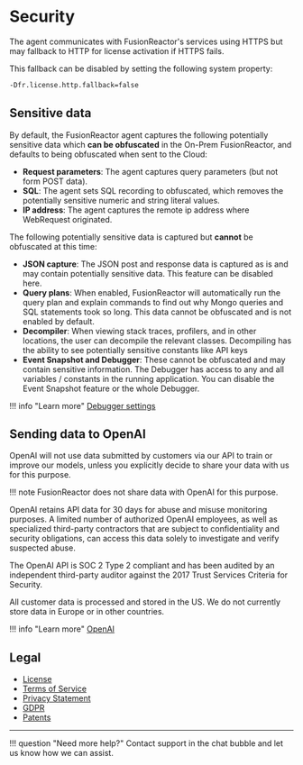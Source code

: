 # Security

The agent communicates with FusionReactor's services using HTTPS but may fallback to HTTP for license activation if HTTPS fails.

This fallback can be disabled by setting the following system property:

```bash
-Dfr.license.http.fallback=false
```

## Sensitive data

By default, the FusionReactor agent captures the following potentially sensitive data which **can be obfuscated** in the On-Prem FusionReactor, and defaults to being obfuscated when sent to the Cloud:

  * **Request parameters**: The agent captures query parameters (but not form POST data).
  * **SQL**: The agent sets SQL recording to obfuscated, which removes the potentially sensitive numeric and string literal values.
  * **IP address**: The agent captures the remote ip address where WebRequest originated.

The following potentially sensitive data is captured but **cannot** be obfuscated at this time:

  * **JSON capture**: The JSON post and response data is captured as is and may contain potentially sensitive data. This feature can be disabled here.
  * **Query plans**: When enabled, FusionReactor will automatically run the query plan and explain commands to find out why Mongo queries and SQL statements took so long. This data cannot be obfuscated and is not enabled by default.
  * **Decompiler**: When viewing stack traces, profilers, and in other locations, the user can decompile the relevant classes. Decompiling has the ability to see potentially sensitive constants like API keys
  * **Event Snapshot and Debugger**: These cannot be obfuscated and may contain sensitive information. The Debugger has access to any and all variables / constants in the running application.  You can disable the Event Snapshot feature or the whole Debugger. 
  
!!! info "Learn more"
    [Debugger settings](Debugger/Settings.md)

## Sending data to OpenAI

OpenAI will not use data submitted by customers via our API to train or improve our models, unless you explicitly decide to share your data with us for this purpose.   

!!! note 
    FusionReactor does not share data with OpenAI for this purpose.

OpenAI retains API data for 30 days for abuse and misuse monitoring purposes. A limited number of authorized OpenAI employees, as well as specialized third-party contractors that are subject to confidentiality and security obligations, can access this data solely to investigate and verify suspected abuse.

The OpenAI API is SOC 2 Type 2 compliant and has been audited by an independent third-party auditor against the 2017 Trust Services Criteria for Security.

All customer data is processed and stored in the US. We do not currently store data in Europe or in other countries.

!!! info "Learn more"
    [OpenAI](https://openai.com/security)

## Legal

  * [License](/frdocs/Admin-and-data/Third-Party-Licenses/licenses/)
  * [Terms of Service](/frdocs/Admin-and-data/tos/)
  * [Privacy Statement](https://www.intergral.com/privacy-statement/)
  * [GDPR](http://www.intergral.com/GDPR/)
  * [Patents](https://www.fusion-reactor.com/patents/)

___

!!! question "Need more help?"
    Contact support in the chat bubble and let us know how we can assist.
